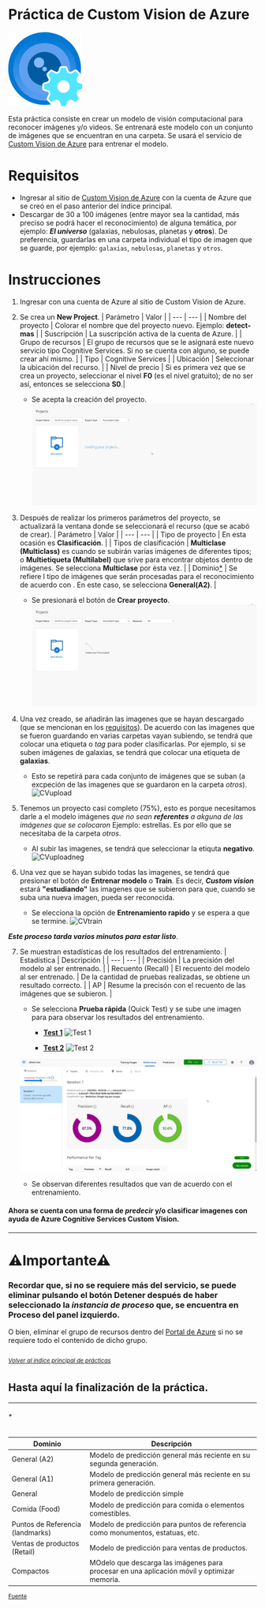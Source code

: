 # Práctica de Custom Vision de Azure
![CVlogo](/images/Custom-Vision.png)

Esta práctica consiste en crear un modelo de visión computacional para reconocer imágenes y/o videos.
Se entrenará este modelo con un conjunto de imágenes que se encuentran en una carpeta. Se usará el servicio de [Custom Vision de Azure](https://azure.microsoft.com/es-mx/services/cognitive-services/custom-vision-service/) para entrenar el modelo.

# Requisitos
- Ingresar al sitio de [Custom Vision de Azure](https://www.customvision.ai/) con la cuenta de Azure que se creó en el paso anterior del índice principal.
- Descargar de 30 a 100 imágenes (entre mayor sea la cantidad, más preciso se podrá hacer el reconocimiento) de alguna temática, por ejemplo: ***El universo*** (galaxias, nebulosas, planetas y **otros**). De preferencia, guardarlas en una carpeta individual el tipo de imagen que se guarde, por ejemplo: `galaxias`, `nebulosas`, `planetas` y `otros`.


# Instrucciones
1. Ingresar con una cuenta de Azure al sitio de Custom Vision de Azure.

2. Se crea un **New Project**.
    | Parámetro | Valor |
    | --- | --- |
    | Nombre del proyecto | Colorar el nombre que del proyecto nuevo. Ejemplo: **detect-mas** |
    | Suscripción | La suscripción activa de la cuenta de Azure. |
    | Grupo de recursos | El grupo de recursos que se le asignará este nuevo servicio tipo Cognitive Services. Si no se cuenta con alguno, se puede crear ahí mismo. |
    | Tipo | Cognitive Services |
    | Ubicación | Seleccionar la ubicación del recurso. |
    | Nivel de precio | Si es primera vez que se crea un proyecto, seleccionar el nivel **F0** (es el nivel gratuito); de no ser así, entonces se selecciona **S0**.|
    
    - Se acepta la creación del proyecto.
    ![CVRecurso](/PracticaCV/CVimages/CVRecurso.gif)


3. Después de realizar los primeros parámetros del proyecto, se actualizará la ventana donde se seleccionará el recurso (que se acabó de crear).
    | Parámetro | Valor |
    | --- | --- |
    | Tipo de proyecto | En esta ocasión es **Clasificación**. |
    | Tipos de clasificación | **Multiclase (Multiclass)** es cuando se subirán varias imágenes de diferentes tipos; o **Multietiqueta (Multilabel)** que srive para encontrar objetos dentro de imágenes. Se selecciona **Multiclase** por ésta vez. |
    | Dominio[*](#) | Se refiere l tipo de imágenes que serán procesadas para el reconocimiento de acuerdo con . En este caso, se selecciona **General(A2)**. |

    - Se presionará el botón de **Crear proyecto**.
    ![CVNewProject](/PracticaCV/CVimages/CVNewProject.gif)

4. Una vez creado, se añadirán las imagenes que se hayan descargado (que se mencionan en los [requisitos](#requisitos)). De acuerdo con las imagenes que se fueron guardando en varias carpetas vayan subiendo, se tendrá que colocar una etiqueta o *tag* para poder clasificarlas. Por ejemplo, si se suben imágenes de galaxias, se tendrá que colocar una etiqueta de **galaxias**.	
    - Esto se repetirá para cada conjunto de imágenes que se suban (a excpeción de las imagenes que se guardaron en la carpeta *otros*).
![CVupload](/PracticaCV/CVimages/CVupload.gif)
    
5. Tenemos un proyecto casi completo (75%), esto es porque necesitamos darle a el modelo imágenes *que no sean **referentes** a akguna de las imágenes que se colocaron* Ejemplo: estrellas. Es por ello que se necesitaba de la carpeta *otros*.
    - Al subir las imagenes, se tendrá que seleccionar la etiquta **negativo**.
    ![CVuploadneg](/PracticaCV/CVimages/CVuploadneg.gif)

6. Una vez que se hayan subido todas las imagenes, se tendrá que presionar el botón de **Entrenar modelo** o **Train**. Es decir, ***Custom vision*** estará **"estudiando"** las imagenes que se subieron para que, cuando se suba una nueva imagen, pueda ser reconocida.
    - Se elecciona la opción de **Entrenamiento rapido** y se espera a que se termine.
    ![CVtrain](/PracticaCV/CVimages/CVtrain.gif)

***Este proceso tarda varios minutos para estar listo***.

7. Se muestran estadísticas de los resultados del entrenamiento.
    | Estadística | Descripción |
    | --- | --- |
    | Precisión | La precisión del modelo al ser entrenado. |
    | Recuento (Recall) | El recuento del modelo al ser entrenado. | De la cantidad de pruebas realizadas, se obtiene un resultado correcto. |
    | AP | Resume la precisón con el recuento de las imágenes que se subieron. | 

    - Se selecciona **Prueba rápida** (Quick Test) y se sube une imagen para para observar los resultados del entrenamiento.
        - [**Test 1**](https://services.meteored.com/img/article/ultima-semana-de-abril-la-lluvia-de-estrellas-liridas-llegan-1649863489714_1024.jpg) ![Test 1](https://services.meteored.com/img/article/ultima-semana-de-abril-la-lluvia-de-estrellas-liridas-llegan-1649863489714_1024.jpg)

        - [**Test 2**](https://curiosfera-ciencia.com/wp-content/uploads/2020/09/estrellas-caracteristicas.jpg) ![Test 2](https://curiosfera-ciencia.com/wp-content/uploads/2020/09/estrellas-caracteristicas.jpg)
    
    ![CVtest](/PracticaCV/CVimages/CVtest.gif)

    - Se observan diferentes resultados que van de acuerdo con el entrenamiento.



#### Ahora se cuenta con una forma de *predecir* y/o clasificar imagenes con ayuda de Azure Cognitive Services Custom Vision.


---- 
# **⚠Importante⚠** 
### Recordar que, si no se requiere más del servicio, se puede eliminar pulsando el botón **Detener** después de haber seleccionado la *instancia de proceso* que, se encuentra en **Proceso** del panel izquierdo.
O bien, eliminar el grupo de recursos dentro del [Portal de Azure](https://portal.azure.com/) si no se requiere todo el contenido de dicho grupo.

###### <sub>[Volver al índice principal de prácticas](/README.md)<sub>

## Hasta aquí la finalización de la práctica.


-----


###### *
| Dominio | Descripción |
| --- | --- |
|General (A2) | Modelo de predicción general más reciente en su segunda generación. |
General (A1) | Modelo de predicción general más reciente en su primera generación. |
| General | Modelo de predicción simple |
| Comida (Food) | Modelo de predicción para comida o elementos comestibles. |
| Puntos de Referencia (landmarks) | Modelo de predicción para puntos de referencia como monumentos, estatuas, etc. |
| Ventas de productos (Retail) | Modelo de predicción para ventas de productos. |
| Compactos | MOdelo que descarga las imágenes para procesar en una aplicación móvil y optimizar memoria. |

<sup>[Fuente](https://docs.microsoft.com/es-mx/azure/cognitive-services/custom-vision-service/select-domain#image-classification)<sub>


